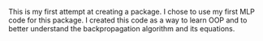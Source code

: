 This is my first attempt at creating a package. I chose to use my first MLP code for this package. 
I created this code as a way to learn OOP and to better understand the backpropagation algorithm and its equations.
